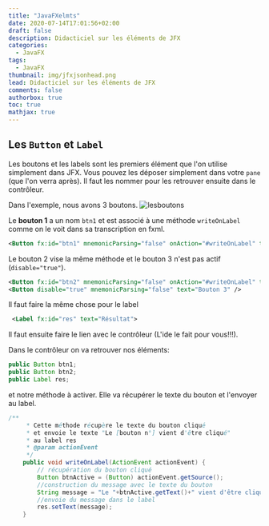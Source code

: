 ```yaml
---
title: "JavaFXelmts"
date: 2020-07-14T17:01:56+02:00
draft: false
description: Didacticiel sur les éléments de JFX
categories:
  - JavaFX
tags:
  - JavaFX
thumbnail: img/jfxjsonhead.png
lead: Didacticiel sur les éléments de JFX
comments: false
authorbox: true
toc: true
mathjax: true
---
```

## Les `Button` et `Label`

Les boutons et les labels sont les premiers élément que l'on utilise simplement dans JFX.
Vous pouvez les déposer simplement dans votre `pane` (que l'on verra après).
Il faut les nommer pour les retrouver ensuite dans le contrôleur.

Dans l'exemple, nous avons 3 boutons.
![lesboutons](/img/lesboutons.png)

Le **bouton 1** a un nom `btn1` et est associé à une méthode `writeOnLabel` comme on le voit dans sa transcription en fxml.

```xml
<Button fx:id="btn1" mnemonicParsing="false" onAction="#writeOnLabel" text="Bouton 1" />
```

Le bouton 2 vise la même méthode et le bouton 3 n'est pas actif (`disable="true"`).

```xml
<Button fx:id="btn2" mnemonicParsing="false" onAction="#writeOnLabel" text="Bouton 2" />
<Button disable="true" mnemonicParsing="false" text="Bouton 3" />
```

Il faut faire la même chose pour le label

```xml
 <Label fx:id="res" text="Résultat">
```

Il faut ensuite faire le lien avec le contrôleur (L'ide le fait pour vous!!!).

Dans le contrôleur on va retrouver nos éléments:

```java
public Button btn1;
public Button btn2;
public Label res;
```

et notre méthode à activer. Elle va récupérer le texte du bouton et l'envoyer au label.

```java
/**
     * Cette méthode récupère le texte du bouton cliqué
     * et envoie le texte "Le [bouton n°] vient d'être cliqué"
     * au label res
     * @param actionEvent
     */
    public void writeOnLabel(ActionEvent actionEvent) {
        // récupération du bouton cliqué
        Button btnActive = (Button) actionEvent.getSource();
        //construction du message avec le texte du bouton
        String message = "Le "+btnActive.getText()+" vient d'être cliqué!";
        //envoie du message dans le label
        res.setText(message);
    }
```
